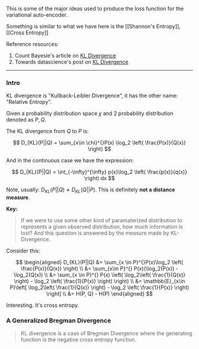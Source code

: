 This is some of the major ideas used to produce the loss function for the variational auto-encoder.

Something is similar to what we have here is the [[Shannon's Entropy]], [[Cross Entropy]]

Reference resources: 

1. Count Bayesie's article on [KL Divergence](https://www.countbayesie.com/blog/2017/5/9/kullback-leibler-divergence-explained)
2. Towards datascience's post on [KL Divergence](https://towardsdatascience.com/light-on-math-machine-learning-intuitive-guide-to-understanding-kl-divergence-2b382ca2b2a8)

---
### **Intro**

KL divergence is "Kullback-Leibler Divergence", it has the other name: "Relative Entropy". 

Given a probability distribution space $\chi$ and 2 probability distribution denoted as $P, Q$. 

The KL divergence from $Q$ to $P$ is: 

$$
D_{KL}(P||Q) = \sum_{x\in \chi}^{}P(x) \log_2 \left(
    \frac{P(x)}{Q(x)}
\right)
$$

And in the continuous case we have the expression: 

$$
D_{KL}(P||Q) = \int_{-\infty}^{\infty} 
p(x)\log_2 \left(
    \frac{p(x)}{q(x)}
\right)
dx
$$

Note, usually: $D_{KL}(P||Q)\ne D_{KL}(Q||P)$. This is definitely **not a distance measure**. 

**Key:** 

> If we were to use some other kind of paramaterized distribution to represents a given observed distribution, how much information is lost? And this question is answered by the measure made by KL-Divergence. 

Consider this: 

$$
\begin{aligned}
    D_{KL}(P||Q) &= \sum_{x \in P}^{}P(x)\log_2 \left(
        \frac{P(x)}{Q(x)}
    \right) 
    \\
    &= 
    \sum_{x\in P}^{}
    P(x)(\log_2(P(x)) - \log_2(Q(x))
    \\
    &= 
    \sum_{x \in P}^{}
        P(x)
        \left(
            \log_2\left(
                \frac{1}{Q(x)}
            \right)
            - \log_2 \left(
                \frac{1}{P(x)}
            \right)
        \right)
    \\
    &= 
    \mathbb{E}_{x\in P}\left[
            \log_2\left(
                \frac{1}{Q(x)}
            \right)
            -
            \log_2 \left(
                \frac{1}{P(x)}
            \right)
        \right]
    \\
    &= 
    H(P, Q) - H(P)
\end{aligned}
$$

Interesting. It's cross entropy. 

### **A Generalized Bregman Divergence**

> KL divergence is a case of Bregman Divergence where the generating function is the negative cross entropy function. 



